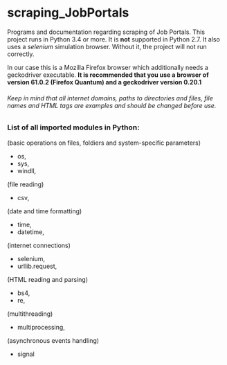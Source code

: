 # scraping_JobPortals
Programs and documentation regarding scraping of Job Portals. This project runs in Python 3.4 or more. It is **not** supported in Python 2.7. It also uses a *selenium* simulation browser. Without it, the project will not run correctly. 

In our case this is a Mozilla Firefox browser which additionally needs a geckodriver executable. **It is recommended that you use a browser of version 61.0.2 (Firefox Quantum) and a geckodriver version 0.20.1**

###### *Keep in mind that all internet domains, paths to directories and files, file names and HTML tags are examples and should be changed before use.*

### List of all imported modules in Python:

(basic operations on files, foldiers and system-specific parameters)
* os,
* sys,
* windll,

(file reading)
* csv,

(date and time formatting)
* time,
* datetime,

(internet connections)
* selenium,
* urllib.request,

(HTML reading and parsing)
* bs4,
* re, 

(multithreading)
* multiprocessing,

(asynchronous events handling)
* signal
